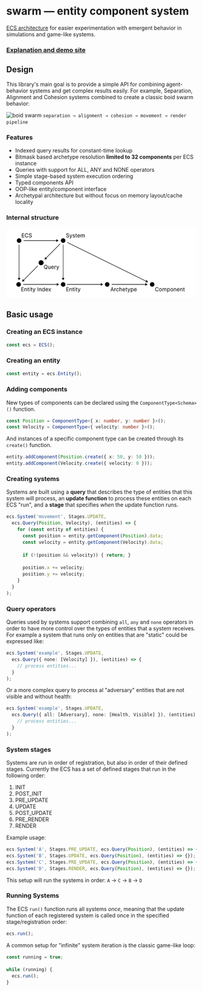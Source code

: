 # swarm — entity component system

[ECS architecture](https://en.wikipedia.org/wiki/Entity_component_system) for easier experimentation with emergent behavior in simulations and game-like systems.

### [Explanation and demo site](https://nicolaspasqualis.github.io/swarm-ecs/)

## Design
This library's main goal is to provide a simple API for combining agent-behavior systems and get complex results easily. For example, Separation, Alignment and Cohesion systems combined to create a classic boid swarm behavior:

![boid swarm](./docs/flock250.gif)
`separation → alignment → cohesion → movement → render pipeline`

### Features
- Indexed query results for constant-time lookup
- Bitmask based archetype resolution **limited to 32 components** per ECS instance
- Queries with support for ALL, ANY and NONE operators
- Simple stage-based system execution ordering
- Typed components API
- OOP-like entity/component interface
- Archetypal architecture but without focus on memory layout/cache locality

### Internal structure
![](./docs/diagram.svg)


## Basic usage

### Creating an ECS instance
```typescript
const ecs = ECS();
```

### Creating an entity
```typescript
const entity = ecs.Entity();
```

### Adding components
New types of components can be declared using the `ComponentType<Schema>()` function.
```typescript
const Position = ComponentType<{ x: number, y: number }>();
const Velocity = ComponentType<{ velocity: number }>();
```
And instances of a specific component type can be created through its `create()` function. 
```typescript
entity.addComponent(Position.create({ x: 50, y: 50 }));
entity.addComponent(Velocity.create({ velocity: 0 }));
```

### Creating systems
Systems are built using a **query** that describes the type of entities that this system will process, an **update function** to process these entities on each ECS "run", and a **stage** that specifies _when_ the update function runs.
```typescript
ecs.System('movement', Stages.UPDATE, 
  ecs.Query(Position, Velocity), (entities) => {
    for (const entity of entities) {
      const position = entity.getComponent(Position).data;
      const velocity = entity.getComponent(Velocity).data;

      if (!(position && velocity)) { return; }

      position.x += velocity;
      position.y += velocity;
    }
  }
);
```

### Query operators
Queries used by systems support combining `all`, `any` and `none` operators in order to have more control over the types of entities that a system receives.
For example a system that runs only on entities that are "static" could be expressed like:
```typescript
ecs.System('example', Stages.UPDATE, 
  ecs.Query({ none: [Velocity] }), (entities) => {
    // process entities...
  }
);
```
Or a more complex query to process al "adversary" entities that are not visible and without health:
```typescript
ecs.System('example', Stages.UPDATE, 
  ecs.Query({ all: [Adversary], none: [Health, Visible] }), (entities) => {
    // process entities...
  }
);
```

### System stages
Systems are run in order of registration, but also in order of their defined stages.
Currently the ECS has a set of defined stages that run in the following order:
1. INIT
2. POST_INIT
3. PRE_UPDATE
4. UPDATE
5. POST_UPDATE
6. PRE_RENDER
7. RENDER

Example usage:
```typescript
ecs.System('A', Stages.PRE_UPDATE, ecs.Query(Position), (entities) => {});
ecs.System('B', Stages.UPDATE, ecs.Query(Position), (entities) => {});
ecs.System('C', Stages.PRE_UPDATE, ecs.Query(Position), (entities) => {});
ecs.System('D', Stages.RENDER, ecs.Query(Position), (entities) => {});
```
This setup will run the systems in order: `A` -> `C` -> `B` -> `D`

### Running Systems
The ECS `run()` function runs all systems _once_, meaning that the update function of each registered system is called once in the specified stage/registration order: 
```typescript
ecs.run();
```
A common setup for "infinite" system iteration is the classic game-like loop:
```typescript
const running = true;

while (running) {
  ecs.run();
}
```
